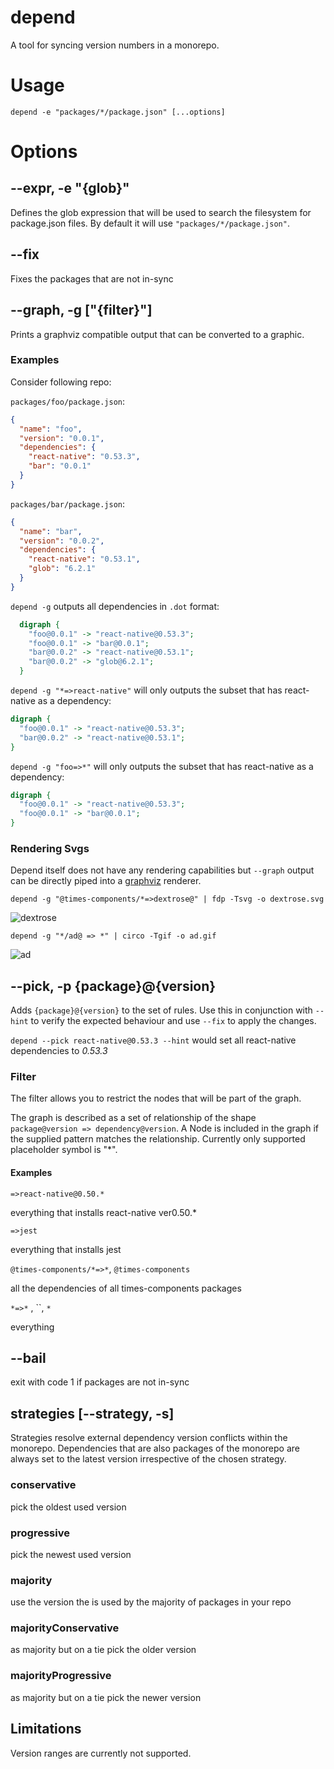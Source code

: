 # depend

A tool for syncing version numbers in a monorepo.

# Usage

```
depend -e "packages/*/package.json" [...options]
```

# Options

## --expr, -e "{glob}"

Defines the glob expression that will be used to search the filesystem for
package.json files. By default it will use `"packages/*/package.json"`.

## --fix

Fixes the packages that are not in-sync

## --graph, -g ["{filter}"]

Prints a graphviz compatible output that can be converted to a graphic.

### Examples

Consider following repo:

`packages/foo/package.json`:

```json
{
  "name": "foo",
  "version": "0.0.1",
  "dependencies": {
    "react-native": "0.53.3",
    "bar": "0.0.1"
  }
}
```

`packages/bar/package.json`:

```json
{
  "name": "bar",
  "version": "0.0.2",
  "dependencies": {
    "react-native": "0.53.1",
    "glob": "6.2.1"
  }
}
```

`depend -g` outputs all dependencies in `.dot` format:

```dot
  digraph {
    "foo@0.0.1" -> "react-native@0.53.3";
    "foo@0.0.1" -> "bar@0.0.1";
    "bar@0.0.2" -> "react-native@0.53.1";
    "bar@0.0.2" -> "glob@6.2.1";
  }
```

`depend -g "*=>react-native"` will only outputs the subset that has react-native
as a dependency:

```dot
digraph {
  "foo@0.0.1" -> "react-native@0.53.3";
  "bar@0.0.2" -> "react-native@0.53.1";
}
```

`depend -g "foo=>*"` will only outputs the subset that has react-native as a
dependency:

```dot
digraph {
  "foo@0.0.1" -> "react-native@0.53.3";
  "foo@0.0.1" -> "bar@0.0.1";
}
```

### Rendering Svgs

Depend itself does not have any rendering capabilities but `--graph` output can
be directly piped into a [graphviz](https://www.graphviz.org/) renderer.

`depend -g "@times-components/*=>dextrose@" | fdp -Tsvg -o dextrose.svg`

![dextrose](https://user-images.githubusercontent.com/4670055/36293283-fe725ae0-12cf-11e8-989d-1d240be38f86.gif)

`depend -g "*/ad@ => *" | circo -Tgif -o ad.gif`

![ad](https://user-images.githubusercontent.com/4670055/36293460-eaaf110e-12d1-11e8-9e93-77416224fe81.gif)

## --pick, -p {package}@{version}

Adds `{package}@{version}` to the set of rules. Use this in conjunction with
`--hint` to verify the expected behaviour and use `--fix` to apply the changes.

`depend --pick react-native@0.53.3 --hint` would set all react-native
dependencies to _0.53.3_

### Filter

The filter allows you to restrict the nodes that will be part of the graph.

The graph is described as a set of relationship of the shape `package@version =>
dependency@version`. A Node is included in the graph if the supplied pattern
matches the relationship. Currently only supported placeholder symbol is "\*".

#### Examples

`=>react-native@0.50.*`

everything that installs react-native ver0.50.\*

`=>jest`

everything that installs jest

`@times-components/*=>*`, `@times-components`

all the dependencies of all times-components packages

`*=>*` , ``, `*`

everything

## --bail

exit with code 1 if packages are not in-sync

## strategies [--strategy, -s]

Strategies resolve external dependency version conflicts within the monorepo.
Dependencies that are also packages of the monorepo are always set to the latest
version irrespective of the chosen strategy.

### conservative

pick the oldest used version

### progressive

pick the newest used version

### majority

use the version the is used by the majority of packages in your repo

### majorityConservative

as majority but on a tie pick the older version

### majorityProgressive

as majority but on a tie pick the newer version

## Limitations

Version ranges are currently not supported.

